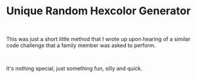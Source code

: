 <h1>Unique Random Hexcolor Generator</h1>
<br/>
<p>This was just a short little method that I wrote up upon hearing of a similar code challenge that a family member was asked to perform.</p>
<br>
<p>It's nothing special, just something fun, silly and quick.</p>